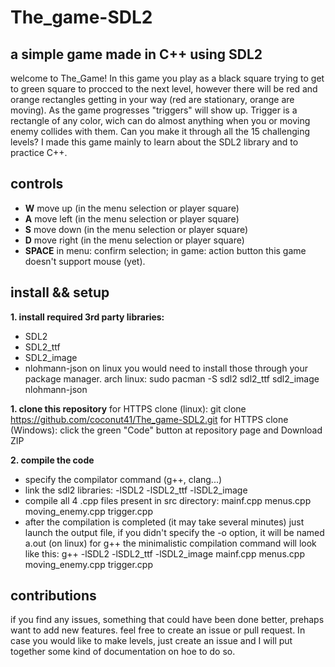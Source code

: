 # The_game-SDL2
## a simple game made in C++ using SDL2
welcome to The_Game! In this game you play as a black square trying to get to green square to procced to the next level, however there will be red and orange rectangles getting in your way (red are stationary, orange are moving). As the game progresses "triggers" will show up. Trigger is a rectangle of any color, wich can do almost anything when you or moving enemy collides with them. Can you make it through all the 15 challenging levels? I made this game mainly to learn about the SDL2 library and to practice C++.

## controls
- **W** move up (in the menu selection or player square)
- **A** move left (in the menu selection or player square)
- **S** move down (in the menu selection or player square)
- **D** move right (in the menu selection or player square)
- **SPACE** in menu: confirm selection; in game: action button
this game doesn't support mouse (yet).
## install && setup

**1. install required 3rd party libraries:**
- SDL2
- SDL2_ttf
- SDL2_image
- nlohmann-json
on linux you would need to install those through your package manager.
arch linux: sudo pacman -S sdl2 sdl2_ttf sdl2_image nlohmann-json

**1. clone this repository**
for HTTPS clone (linux):
git clone https://github.com/coconut41/The_game-SDL2.git 
for HTTPS clone (Windows):
click the green "Code" button at repository page and Download ZIP

**2. compile the code**
- specify the compilator command (g++, clang...)
- link the sdl2 libraries: -lSDL2 -lSDL2_ttf -lSDL2_image
- compile all 4 .cpp files present in src directory: mainf.cpp menus.cpp moving_enemy.cpp trigger.cpp
- after the compilation is completed (it may take several minutes) just launch the output file, if you didn't specify the -o option, it will be named a.out (on linux)
for g++ the minimalistic compilation command will look like this:
g++ -lSDL2 -lSDL2_ttf -lSDL2_image mainf.cpp menus.cpp moving_enemy.cpp trigger.cpp

## contributions
if you find any issues, something that could have been done better, prehaps want to add new features. feel free to create an issue or pull request. In case you would like to make levels, just create an issue and I will put together some kind of documentation on hoe to do so.



